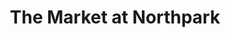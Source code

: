 ---
title: "The Market at Northpark"
url: /oklahoma-city/the-market-at-northpark/
shop: Andenken
---